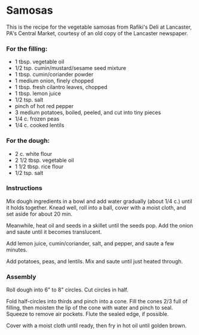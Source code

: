 # Samosas

This is the recipe for the vegetable samosas from Rafiki's Deli at Lancaster,
PA's Central Market, courtesy of an old copy of the Lancaster newspaper.

### For the filling:

- 1 tbsp. vegetable oil
- 1/2 tsp. cumin/mustard/sesame seed mixture
- 1 tbsp. cumin/coriander powder
- 1 medium onion, finely chopped
- 1 tbsp. fresh cilantro leaves, chopped
- 1 tbsp. lemon juice
- 1/2 tsp. salt
- pinch of hot red pepper
- 3 medium potatoes, boiled, peeled, and cut into tiny pieces
- 1/4 c. frozen peas
- 1/4 c. cooked lentils

### For the dough:

- 2 c. white flour
- 2 1/2 tbsp. vegetable oil
- 1 1/2 tbsp. rice flour
- 1/2 tsp. salt

### Instructions

Mix dough ingredients in a bowl and add water gradually (about 1/4 c.) until it
holds together. Knead well, roll into a ball, cover with a moist cloth, and set
aside for about 20 min.

Meanwhile, heat oil and seeds in a skillet until the seeds pop. Add the onion
and saute until it becomes translucent.

Add lemon juice, cumin/coriander, salt, and pepper, and saute a few minutes.

Add potatoes, peas, and lentils. Mix and saute until just heated through.

### Assembly

Roll dough into 6" to 8" circles. Cut circles in half.

Fold half-circles into thirds and pinch into a cone. Fill the cones 2/3 full of
filling, then moisten the lip of the cone with water and pinch to seal. Squeeze
to remove air pockets. Flute the sealed edge, if possible.

Cover with a moist cloth until ready, then fry in hot oil until golden brown.
